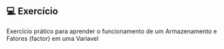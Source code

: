 ## 💻 Exercício

Exercício prático para aprender o funcionamento de um Armazenamento e Fatores (factor) em uma Variavel
